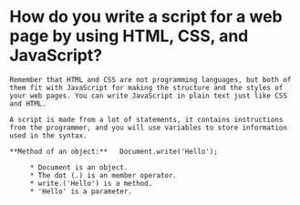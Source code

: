   # How do you write a script for a web page by using HTML, CSS, and JavaScript? 
    
    Remember that HTML and CSS are not programming languages, but both of them fit with JavaScript for making the structure and the styles of your web pages. You can write JavaScript in plain text just like CSS and HTML. 

    A script is made from a lot of statements, it contains instructions from the programmer, and you will use variables to store information used in the syntax. 

    **Method of an object:**   Document.write('Hello');  
        
         * Document is an object. 
         * The dot (.) is an member operator.
         * write.('Hello') is a method.
         * 'Hello' is a parameter. 
    
   ## <script> : 
        it used to load the JavaScript file in HTML pages 
   ##  <link> :  
        it used to load a CSS file 